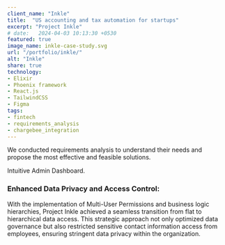 ```yaml
---
client_name: "Inkle"
title:  "US accounting and tax automation for startups"
excerpt: "Project Inkle"
# date:   2024-04-03 10:13:30 +0530
featured: true
image_name: inkle-case-study.svg
url: "/portfolio/inkle/"
alt: "Inkle"
share: true
technology:
- Elixir
- Phoenix framework
- React.js
- TailwindCSS
- Figma
tags:
- fintech
- requirements_analysis
- chargebee_integration
---
```


We conducted requirements analysis to understand their needs and propose the most effective and feasible solutions.


Intuitive Admin Dashboard.


### Enhanced Data Privacy and Access Control:
With the implementation of Multi-User Permissions and business logic hierarchies, Project Inkle achieved a seamless transition from flat to hierarchical data access. This strategic approach not only optimized data governance but also restricted sensitive contact information access from employees, ensuring stringent data privacy within the organization.

